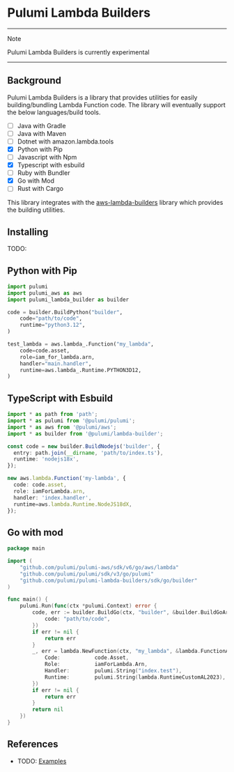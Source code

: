# Pulumi Lambda Builders

---
> [!NOTE]
> Pulumi Lambda Builders is currently experimental

---

## Background

Pulumi Lambda Builders is a library that provides utilities for easily
building/bundling Lambda Function code. The library will eventually support the below languages/build tools.

- [ ] Java with Gradle
- [ ] Java with Maven
- [ ] Dotnet with amazon.lambda.tools
- [X] Python with Pip
- [ ] Javascript with Npm
- [X] Typescript with esbuild
- [ ] Ruby with Bundler
- [X] Go with Mod
- [ ] Rust with Cargo

This library integrates with the
[aws-lambda-builders](https://github.com/aws/aws-lambda-builders) library which
provides the building utilities.

## Installing

TODO:

## Python with Pip

```python
import pulumi
import pulumi_aws as aws
import pulumi_lambda_builder as builder

code = builder.BuildPython("builder",
    code="path/to/code",
    runtime="python3.12",
)

test_lambda = aws.lambda_.Function("my_lambda",
    code=code.asset,
    role=iam_for_lambda.arn,
    handler="main.handler",
    runtime=aws.lambda_.Runtime.PYTHON3D12,
)
```

## TypeScript with Esbuild

```ts
import * as path from 'path';
import * as pulumi from '@pulumi/pulumi';
import * as aws from '@pulumi/aws';
import * as builder from '@pulumi/lambda-builder';

const code = new builder.BuildNodejs('builder', {
  entry: path.join(__dirname, 'path/to/index.ts'),
  runtime: 'nodejs18x',
});

new aws.lambda.Function('my-lambda', {
  code: code.asset,
  role: iamForLambda.arn,
  handler: 'index.handler',
  runtime=aws.lambda.Runtime.NodeJS18dX,
});
```

## Go with mod

```go
package main

import (
	"github.com/pulumi/pulumi-aws/sdk/v6/go/aws/lambda"
	"github.com/pulumi/pulumi/sdk/v3/go/pulumi"
    "github.com/pulumi/pulumi-lambda-builders/sdk/go/builder"
)

func main() {
	pulumi.Run(func(ctx *pulumi.Context) error {
        code, err := builder.BuildGo(ctx, "builder", &builder.BuildGoArgs{
            code: "path/to/code",
        })
        if err != nil {
            return err
        }
		_, err = lambda.NewFunction(ctx, "my_lambda", &lambda.FunctionArgs{
			Code:           code.Asset,
			Role:           iamForLambda.Arn,
			Handler:        pulumi.String("index.test"),
			Runtime:        pulumi.String(lambda.RuntimeCustomAL2023),
		})
		if err != nil {
			return err
		}
		return nil
	})
}
```

## References

* TODO: [Examples]()
